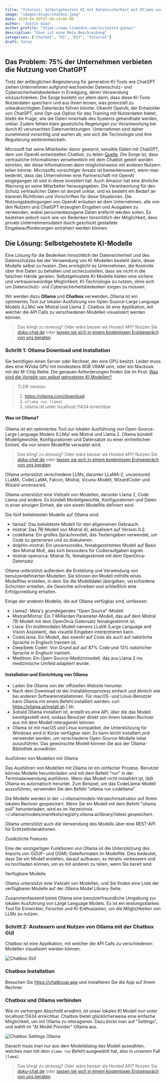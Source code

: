 ```yaml
---
title: "Tutorial: Selbstgehostete KI mit Datensicherheit mit Ollama und Chatbox"
image: "images/blogs/chatbox.jpeg"
date: 2020-04-09T07:40:24+06:00
author: "Justin Güse"
author_profile: "https://www.linkedin.com/in/justin-guese/"
description: "Dies ist eine Meta-Beschreibung"
categories: ["Chatbot", "KI", "DIY", "Tutorial"]
draft: false
---
```


## Das Problem: 75% der Unternehmen verbieten die Nutzung von ChatGPT

Trotz der anfänglichen Begeisterung für generative KI-Tools wie ChatGPT ziehen Unternehmen aufgrund wachsender Datenschutz- und Cybersicherheitsbedenken in Erwägung, deren Verwendung einzuschränken. Die Sorge besteht vor allem darin, dass diese KI-Tools Nutzerdaten speichern und aus ihnen lernen, was potenziell zu unbeabsichtigten Datenlecks führen könnte. Obwohl OpenAI, der Entwickler von ChatGPT, eine Opt-out-Option für das Training mit Nutzerdaten bietet, bleibt die Frage, wie die Daten innerhalb des Systems gehandhabt werden, unklar. Zudem fehlen klare gesetzliche Regelungen zur Verantwortung bei durch KI verursachten Datenverletzungen. Unternehmen sind daher zunehmend vorsichtig und warten ab, wie sich die Technologie und ihre Regulierung weiterentwickeln.

Microsoft hat seine Mitarbeiter davor gewarnt, sensible Daten mit ChatGPT, dem von OpenAI entwickelten Chatbot, zu teilen [Quelle](https://www.businessinsider.com/chatgpt-microsoft-warns-employees-not-to-share-sensitive-data-openai-2023-1). Die Sorge ist, dass vertrauliche Informationen versehentlich mit dem Chatbot geteilt werden könnten, der diese Informationen dann möglicherweise mit anderen Nutzern teilen könnte. Microsofts vorsichtiger Ansatz ist bemerkenswert, wenn man bedenkt, dass das Unternehmen eine Partnerschaft mit OpenAI eingegangen ist und in diese investiert hat. Auch Amazon hat eine ähnliche Warnung an seine Mitarbeiter herausgegeben. Die Verantwortung für den Schutz vertraulicher Daten ist derzeit unklar, und es besteht ein Bedarf an klareren Richtlinien und Vorschriften für diese Situationen. Die Nutzungsbedingungen von OpenAI erlauben es dem Unternehmen, alle von den Nutzern und ChatGPT erzeugten Eingaben und Ausgaben zu verwenden, wobei personenbezogene Daten entfernt werden sollen. Es bestehen jedoch nach wie vor Bedenken hinsichtlich der Möglichkeit, dass private Unternehmensdaten durch geschickt gestaltete Eingabeaufforderungen extrahiert werden können.

## Die Lösung: Selbstgehostete KI-Modelle

Eine Lösung für die Bedenken hinsichtlich der Datensicherheit und des Datenschutzes bei der Verwendung von KI-Modellen besteht darin, diese Modelle selbst zu hosten. Dies ermöglicht es Unternehmen, die Kontrolle über ihre Daten zu behalten und sicherzustellen, dass sie nicht in die falschen Hände geraten. Selbstgehostete KI-Modelle bieten eine sichere und vertrauenswürdige Möglichkeit, KI-Technologie zu nutzen, ohne sich um Datenschutz- und Cybersicherheitsbedenken sorgen zu müssen.

Wir werden dazu **Ollama** und **Chatbox** verwenden. Ollama ist ein optimiertes Tool zur lokalen Ausführung von Open-Source-Large Language Models (LLMs) wie Mistral und Llama 2. Chatbox ist eine Applikation, mit welcher die API Calls zu verschiedenen Modellen visualisiert werden können.

> Das klingt zu stressig? Oder wäre besser als Hosted API? Nutzen Sie [doku-chat.de](/de/) oder [lassen sie sich in einem kostenlosen Erstgespräch von uns beraten](https://datafortress.cloud/de/contact/).

### Schritt 1: Ollama Download und Installation

Sie benötigen einen Server oder Rechner, der eine GPU besitzt. Leider muss dies eine NVidia GPU mit mindestens 8GB VRAM sein, oder ein Macbook mit der M-Chip Reihe.
Die genauen Anforderungen finden Sie im Post: [Was sind die Vorteile von selbst gehosteten KI Modellen?](/de/blog/vorteile-von-selbst-gehosteten-ki-modellen/)

> TLDR version: 
> 1. https://ollama.com/download
> 2. `ollama run llama2`
> 3. ollama ist unter localhost:11434 erreichbar

#### Was ist Ollama?

Ollama ist ein optimiertes Tool zur lokalen Ausführung von Open-Source-Large Language Models (LLMs) wie Mistral und Llama 2. Ollama bündelt Modellgewichte, Konfigurationen und Datensätze zu einer einheitlichen Einheit, die von einem Modelfile verwaltet wird.

> Das klingt zu stressig? Oder wäre besser als Hosted API? Nutzen Sie [doku-chat.de](/de/) oder [lassen sie sich in einem kostenlosen Erstgespräch von uns beraten](https://datafortress.cloud/de/contact/).

Ollama unterstützt verschiedene LLMs, darunter LLaMA-2, uncensored LLaMA, CodeLLaMA, Falcon, Mistral, Vicuna-Modell, WizardCoder und Wizard uncensored.

Ollama unterstützt eine Vielzahl von Modellen, darunter Llama 2, Code Llama und andere. Es bündelt Modellgewichte, Konfigurationen und Daten in einer einzigen Einheit, die von einem Modelfile definiert wird.

Die fünf beliebtesten Modelle auf Ollama sind:

- llama2: Das beliebteste Modell für den allgemeinen Gebrauch.
- mistral: Das 7B-Modell von Mistral AI, aktualisiert auf Version 0.2.
- codellama: Ein großes Sprachmodell, das Texteingaben verwendet, um Code zu generieren und zu diskutieren.
- dolphin-mixtral: Ein uncensoredes, feinabgestimmtes Modell auf Basis des Mixtral MoE, das sich besonders für Codieraufgaben eignet.
- mistral-openorca: Mistral 7b, feinabgestimmt mit dem OpenOrca-Datensatz.

Ollama unterstützt außerdem die Erstellung und Verwendung von benutzerdefinierten Modellen. Sie können ein Modell mithilfe eines Modelfiles erstellen, in dem Sie die Modelldatei übergeben, verschiedene Schichten erstellen, die Gewichte schreiben und schließlich eine Erfolgsmeldung erhalten.

Einige der anderen Modelle, die auf Ollama verfügbar sind, umfassen:

- Llama2: Meta's grundlegendes "Open Source"-Modell
- Mistral/Mixtral: Ein 7 Milliarden Parameter-Modell, das auf dem Mistral 7B-Modell mit dem OpenOrca-Datensatz feinabgestimmt ist.
- Llava: Ein multimodales Modell namens LLaVA (Large Language and Vision Assistant), das visuelle Eingaben interpretieren kann.
- CodeLlama: Ein Modell, das sowohl auf Code als auch auf natürliche Sprache in Englisch trainiert ist.
- DeepSeek Coder: Von Grund auf auf 87% Code und 13% natürlicher Sprache in Englisch trainiert.
- Meditron: Ein Open-Source-Medizinmodell, das aus Llama 2 ins medizinische Umfeld adaptiert wurde.

#### Installation und Einrichtung von Ollama

- Laden Sie Ollama von der offiziellen Website herunter.
- Nach dem Download ist der Installationsprozess einfach und ähnlich wie bei anderen Softwareinstallationen. Für macOS- und Linux-Benutzer kann Ollama mit einem Befehl installiert werden: curl https://ollama.ai/install.sh | sh.
- Sobald Ollama installiert ist, erstellt es eine API, über die das Modell bereitgestellt wird, sodass Benutzer direkt von ihrem lokalen Rechner aus mit dem Modell interagieren können.
- Ollama ist mit macOS und Linux kompatibel, die Unterstützung für Windows wird in Kürze verfügbar sein. Es kann leicht installiert und verwendet werden, um verschiedene Open-Source-Modelle lokal auszuführen. Das gewünschte Modell können Sie aus der Ollama-Bibliothek auswählen.

Ausführen von Modellen mit Ollama

Das Ausführen von Modellen mit Ollama ist ein einfacher Prozess. Benutzer können Modelle herunterladen und mit dem Befehl "run" in der Terminalanwendung ausführen. Wenn das Modell nicht installiert ist, lädt Ollama es automatisch herunter. Zum Beispiel, um das CodeLlama-Modell auszuführen, verwenden Sie den Befehl "ollama run codellama".

Die Modelle werden in der ~/.ollama/models-Verzeichnisstruktur auf Ihrem lokalen Rechner gespeichert. Wenn Sie ein Modell mit dem Befehl "ollama pull" herunterladen, wird es im Verzeichnis ~/.ollama/models/manifests/registry.ollama.ai/library/<modell-familie>/latest gespeichert.

Ollama unterstützt auch die Verwendung des Modells über eine REST-API für Echtzeitinteraktionen.

Zusätzliche Features

Eine der einzigartigen Funktionen von Ollama ist die Unterstützung des Imports von GGUF- und GGML-Dateiformaten im Modelfile. Dies bedeutet, dass Sie ein Modell erstellen, darauf aufbauen, es iterativ verbessern und es hochladen können, um es mit anderen zu teilen, wenn Sie bereit sind.

Verfügbare Modelle

Ollama unterstützt eine Vielzahl von Modellen, und Sie finden eine Liste der verfügbaren Modelle auf der Ollama Model Library-Seite.

Zusammenfassend bietet Ollama eine benutzerfreundliche Umgebung zur lokalen Ausführung von Large Language Models. Es ist ein leistungsstarkes Tool für Entwickler, Forscher und KI-Enthusiasten, um die Möglichkeiten von LLMs zu nutzen.

### Schritt 2: Ansteuern und Nutzen von Ollama mit der Chatbox GUI

Chatbox ist eine Applikation, mit welcher die API Calls zu verschiedenen Modellen visualisiert werden können.

![Chatbox GUI](/images/blogs/chatbox.png)

### Chatbox Installation

Besuchen Sie https://chatboxai.app und installieren Sie die App auf Ihrem Rechner. 


### Chatbox und Ollama verbinden

Wie im vorherigen Abschnitt erwähnt, ist unser lokales KI Modell nun unter localhost:11434 erreichbar.
Chatbox bietet glücklicherweise eine einfache Möglichkeit, um mit Ollama zu interagieren. Dazu klickt man auf "Settings", und wählt im "AI Model Provider" Ollama aus.

![Chatbox Settings Ollama](/images/blogs/chatbox-settings.png)

Danach muss man nur aus dem Modelldialog das Modell auswählen, welches man mit dem `olama run` Befehl ausgewählt hat, also in unserem Fall `llama2`.

> Das klingt zu stressig? Oder wäre besser als Hosted API? Nutzen Sie [doku-chat.de](/de/) oder [lassen sie sich in einem kostenlosen Erstgespräch von uns beraten](https://datafortress.cloud/de/contact/).